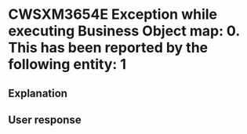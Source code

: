 # CWSXM3654E Exception while executing Business Object map: 0. This has been reported by the following entity: 1

## Explanation

## User response